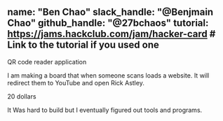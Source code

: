 name: "Ben Chao"
slack_handle: "@Benjmain Chao"
github_handle: "@27bchaos"
tutorial: https://jams.hackclub.com/jam/hacker-card # Link to the tutorial if you used one
---

 QR code reader application

I am making a board that when someone scans loads a website. It will redirect them to YouTube and open Rick Astley. 

 20 dollars

It Was hard to build but I eventually figured out tools and programs.
